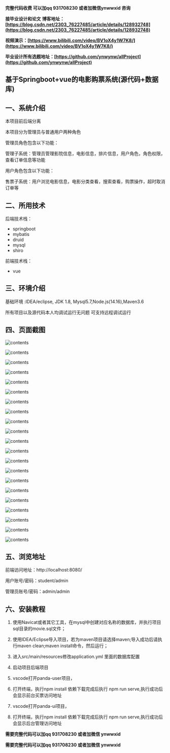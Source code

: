 **完整代码收费  可以加qq 931708230 或者加微信ynwwxid 咨询**

**接毕业设计和论文**
**博客地址：[https://blog.csdn.net/2303_76227485/article/details/128932748](https://blog.csdn.net/2303_76227485/article/details/128932748)**

**视频演示：[https://www.bilibili.com/video/BV1oX4y1W7K8/](https://www.bilibili.com/video/BV1oX4y1W7K8/)**

**毕业设计所有选题地址：[https://github.com/ynwynw/allProject](https://github.com/ynwynw/allProject)**

## 基于Springboot+vue的电影购票系统(源代码+数据库)

## 一、系统介绍
本项目前后端分离

本项目分为管理员与普通用户两种角色

管理员角色包含以下功能：

管理子系统：管理员管理影院信息，电影信息，排片信息，用户角色，角色权限，查看订单信息等功能

用户角色包含以下功能：

售票子系统：用户浏览电影信息，电影分类查看，搜索查看，购票操作，超时取消订单等

## 二、所用技术

后端技术栈：

- springboot
- mybatis
- druid
- mysql
- shiro

前端技术栈：

- vue


## 三、环境介绍

基础环境 :IDEA/eclipse, JDK 1.8, Mysql5.7,Node.js(14.16),Maven3.6

所有项目以及源代码本人均调试运行无问题 可支持远程调试运行

## 四、页面截图

![contents](./picture/picture1.png)

![contents](./picture/picture2.png)

![contents](./picture/picture3.png)

![contents](./picture/picture4.png)

![contents](./picture/picture5.png)

![contents](./picture/picture6.png)

![contents](./picture/picture7.png)

![contents](./picture/picture8.png)

![contents](./picture/picture9.png)

![contents](./picture/picture10.png)

![contents](./picture/picture11.png)

![contents](./picture/picture12.png)

![contents](./picture/picture13.png)

![contents](./picture/picture14.png)

![contents](./picture/picture15.png)

![contents](./picture/picture16.png)

![contents](./picture/picture17.png)

![contents](./picture/picture18.png)

![contents](./picture/picture19.png)

![contents](./picture/picture20.png)

![contents](./picture/picture21.png)

## 五、浏览地址

前端访问地址：http://localhost:8080/

用户账号/密码：student/admin

管理员账号/密码：admin/admin

## 六、安装教程

1. 使用Navicat或者其它工具，在mysql中创建对应名称的数据库，并执行项目sql目录的movie.sql文件；

2. 使用IDEA/Eclipse导入项目，若为maven项目请选择maven;导入成功后请执行maven clean;maven install命令，然后运行；

3. 进入src/main/resources修改application.yml 里面的数据库配置

4. 启动项目后端项目

5. vscode打开panda-user项目，

6. 打开终端，执行npm install 依赖下载完成后执行 npm run serve,执行成功后会显示前台买票访问地址

7. vscode打开panda-ui项目，

8. 打开终端，执行npm install 依赖下载完成后执行 npm run serve,执行成功后会显示后台管理访问地址



**需要完整代码可以加qq  931708230 或者加微信 ynwwxid**

**需要完整代码可以加qq  931708230 或者加微信  ynwwxid**






